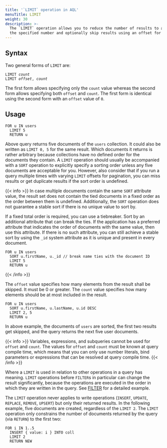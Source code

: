 ```yaml
---
title: '`LIMIT` operation in AQL'
menuTitle: LIMIT
weight: 30
description: >-
  The `LIMIT` operation allows you to reduce the number of results to at most
  the specified number and optionally skip results using an offset for pagination
---
```

## Syntax

Two general forms of `LIMIT` are:

<pre><code>LIMIT <em>count</em>
LIMIT <em>offset</em>, <em>count</em></code></pre>

The first form allows specifying only the `count` value whereas the second form
allows specifying both `offset` and `count`. The first form is identical using
the second form with an `offset` value of `0`.

## Usage

```aql
FOR u IN users
  LIMIT 5
  RETURN u
```

Above query returns five documents of the `users` collection.
It could also be written as `LIMIT 0, 5` for the same result.
Which documents it returns is rather arbitrary because collections have no
defined order for the documents they contain. A `LIMIT` operation should usually
be accompanied with a `SORT` operation to explicitly specify a sorting order
unless any five documents are acceptable for you. However, also consider that if
you run a query multiple times with varying `LIMIT` offsets for pagination,
you can miss results or get duplicate results if the sort order is undefined.

{{< info >}}
In case multiple documents contain the same `SORT` attribute value, the result
set does not contain the tied documents in a fixed order as the order between
them is undefined. Additionally, the `SORT` operation does not guarantee a stable
sort if there is no unique value to sort by.

If a fixed total order is required, you can use a tiebreaker. Sort by an
additional attribute that can break the ties. If the application has a preferred
attribute that indicates the order of documents with the same value, then use
this attribute. If there is no such attribute, you can still achieve a stable
sort by using the `_id` system attribute as it is unique and present in every
document.

```aql
FOR u IN users
  SORT u.firstName, u._id // break name ties with the document ID
  LIMIT 5
  RETURN u
```
{{< /info >}}

The `offset` value specifies how many elements from the result shall be
skipped. It must be 0 or greater. The `count` value specifies how many
elements should be at most included in the result.

```aql
FOR u IN users
  SORT u.firstName, u.lastName, u.id DESC
  LIMIT 2, 5
  RETURN u
```

In above example, the documents of `users` are sorted, the first two results
get skipped, and the query returns the next five user documents.

{{< info >}}
Variables, expressions, and subqueries cannot be used for `offset` and `count`.
The values for `offset` and `count` must be known at query compile time,
which means that you can only use number literals, bind parameters or
expressions that can be resolved at query compile time.
{{< /info >}}

Where a `LIMIT` is used in relation to other operations in a query has meaning.
`LIMIT` operations before `FILTER`s in particular can change the result
significantly, because the operations are executed in the order in which they
are written in the query. See [FILTER](filter.md#order-of-operations)
for a detailed example.

The `LIMIT` operation never applies to write operations (`INSERT`, `UPDATE`,
`REPLACE`, `REMOVE`, `UPSERT`) but only their returned results. In the following
example, five documents are created, regardless of the `LIMIT 2`. The `LIMIT`
operation only constrains the number of documents returned by the query (via
`RETURN`) to the first two:

```aql
FOR i IN 1..5
  INSERT { value: i } INTO coll
  LIMIT 2
  RETURN NEW
```
